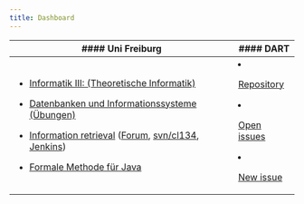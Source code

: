 ```yaml
---
title: Dashboard
---
```


<table class="table">
  <thead>
  <tr>
  <th>
  #### Uni Freiburg
  </th>
  <th>
  #### DART
  </th>    
  </tr>
  </thead>
  <tbody>
  <tr>
  <td>


 - [Informatik III: (Theoretische Informatik)](http://www.informatik.uni-freiburg.de/~ki/teaching/ws1213/info3/)

 - [Datenbanken und Informationssysteme ](http://dbis.informatik.uni-freiburg.de/index.php?course=WS1213/Kursvorlesung/Datenbanken+und+Informationssysteme/index.html) [(Übungen)](http://dbis.informatik.uni-freiburg.de/lehre/WS1213/Kursvorlesung/Datenbanken+und+Informationssysteme/uebungen.html)
           
 - [Information retrieval](http://ad-wiki.informatik.uni-freiburg.de/teaching/InformationRetrievalWS1213) ([Forum](https://daphne.informatik.uni-freiburg.de/forum/viewforum.php?f=48), [svn/cl134](https://daphne.informatik.uni-freiburg.de/svn/InformationRetrievalWS1213/cl134/), [Jenkins](https://daphne.informatik.uni-freiburg.de/jenkins/view/InformationRetrievalWS1213/job/InformationRetrievalWS1213-cl134/))

 - [Formale Methode für Java](http://swt.informatik.uni-freiburg.de/teaching/WS2012-13/fm4j)

      </td>

      <td>

 - [Repository](http://hub.darcs.net/kmels/hs-dart)
 - [Open issues](http://hub.darcs.net/kmels/hs-dart/issues)
 - [New issue](http://hub.darcs.net/kmels/hs-dart/new-issue)

      </td>
    </tr> 
</tbody>
</table>

